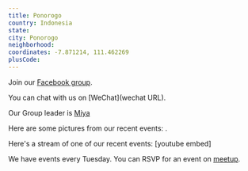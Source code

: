 ```yaml
---
title: Ponorogo
country: Indonesia
state: 
city: Ponorogo
neighborhood: 
coordinates: -7.871214, 111.462269
plusCode:
---
```

Join our [Facebook group](https://www.facebook.com/groups/free.code.camp.ponorogo).

You can chat with us on [WeChat](wechat URL).

Our Group leader is [Miya](freecodecamp.org/miya)

Here are some pictures from our recent events:
![]().

Here's a stream of one of our recent events:
[youtube embed]

We have events every Tuesday. You can RSVP for an event on [meetup](meetupurl).
